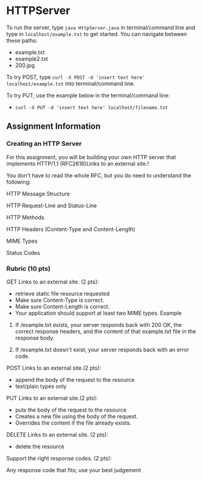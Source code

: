 # HTTPServer

To run the server, type ```java HttpServer.java``` in terminal/command line and type in ```localhost/example.txt``` to get started. You can navigate between these paths:
 - example.txt
 - example2.txt
 - 200.jpg
 
 To try POST, type ```curl -X POST -d 'insert text here' localhost/example.txt``` into terminal/command line.
 
 To try PUT, use the example below in the terminal/command line:
 - ```curl -X PUT -d 'insert text here' localhost/filename.txt```
 
## Assignment Information
### Creating an HTTP Server
For this assignment, you will be building your own HTTP server that implements HTTP/1.1 (RFC2616)Links to an external site.!

You don't have to read the whole RFC, but you do need to understand the following:

HTTP Message Structure

HTTP Request-Line and Status-Line

HTTP Methods

HTTP Headers (Content-Type and Content-Length)

MIME Types

Status Codes
 

### Rubric (10 pts)
GET Links to an external site. (2 pts): 
- retrieve static file resource requested
- Make sure Content-Type is correct.
- Make sure Content-Length is correct.
- Your application should support at least two MIME types.
Example

1. If /example.txt exists, your server responds back with 200 OK, the correct response headers, and the content of that example.txt file in the response body.

2. If /example.txt doesn't exist, your server responds back with an error code.

POST Links to an external site.(2 pts): 
- append the body of the request to the resource
- text/plain types only

PUT Links to an external site.(2 pts): 
- puts the body of the request to the resource
- Creates a new file using the body of the request.
- Overrides the content if the file already exists.

DELETE Links to an external site. (2 pts): 
- delete the resource

Support the right response codes. (2 pts):

Any response code that fits; use your best judgement
